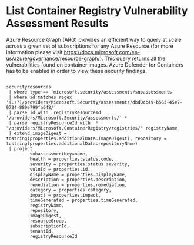 # List Container Registry Vulnerability Assessment Results
Azure Resource Graph (ARG) provides an efficient way to query at scale across a given set of subscriptions for any Azure Resource (for more information please visit https://docs.microsoft.com/en-us/azure/governance/resource-graph/). This query returns all the vulnerabilities found on container images. Azure Defender for Containers has to be enabled in order to view these security findings.



```

securityresources
 | where type == 'microsoft.security/assessments/subassessments'
 | where id matches regex  '(.+?)/providers/Microsoft.Security/assessments/dbd0cb49-b563-45e7-9724-889e799fa648/'
 | parse id with  registryResourceId '/providers/Microsoft.Security/assessments/' *
 | parse registryResourceId with  * "/providers/Microsoft.ContainerRegistry/registries/" registryName
 | extend imageDigest = tostring(properties.additionalData.imageDigest), repository = tostring(properties.additionalData.repositoryName)
 | project
		 subassessmentKey=name,
         health = properties.status.code,
         severity = properties.status.severity,
         vulnId = properties.id,
		 displayName = properties.displayName,
		 description = properties.description,
         remediation = properties.remediation,
		 category = properties.category,
         impact = properties.impact,
		 timeGenerated = properties.timeGenerated,
		 registryName, 
		 repository, 
		 imageDigest, 
		 resourceGroup, 
		 subscriptionId, 
		 tenantId,
		 registryResourceId

```
